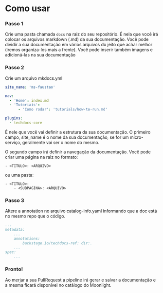 # Como usar

### Passo 1

Crie uma pasta chamada `docs` na raiz do seu repositório. É nela que você irá colocar os arquivos markdown (.md) da sua documentação.
Você pode dividir a sua documentação em vários arquivos do jeito que achar melhor (iremos organiza-los mais a frente).
Você pode inserir também imagens e adicioná-las na sua documentação

### Passo 2

Crie um arquivo mkdocs.yml

```yaml
site_name: 'ms-faustao'

nav:
  - 'Home': index.md
  - 'Tutoriais':
      - 'Como rodar': 'tutorials/how-to-run.md'

plugins:
  - techdocs-core
```

É nele que você vai definir a estrutura da sua documentação.
O primeiro campo, site_name é o nome da sua documentação, se for um micro-serviço, geralmente vai ser o nome do mesmo.

O segundo campo irá definir a navegação da documentação. Você pode criar uma página na raiz no formato:

```
- <TITULO>: <ARQUIVO>
```

ou uma pasta:

```
- <TITULO>:
    - <SUBPAGINA>: <ARQUIVO>
```

### Passo 3

Altere a annotation no arquivo catalog-info.yaml informando que a doc está no mesmo repo que o código.

```yaml
...
metadata:
    ...
    annotations:
        backstage.io/techdocs-ref: dir:.
    ...
spec:
    ...

```

### Pronto!

Ao merjar a sua PullRequest a pipeline irá gerar e salvar a documentação e a mesma ficará disponível no catálogo do Moonlight.
